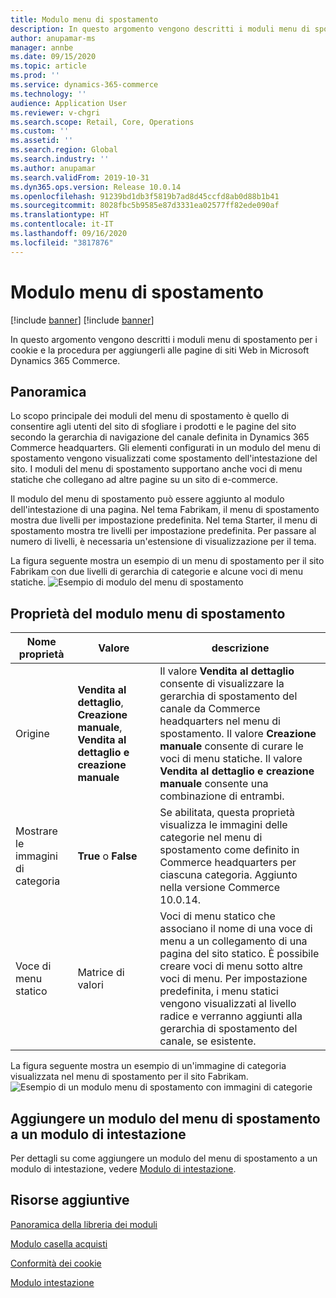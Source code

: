 ```yaml
---
title: Modulo menu di spostamento
description: In questo argomento vengono descritti i moduli menu di spostamento per i cookie e la procedura per aggiungerli alle pagine di siti Web in Microsoft Dynamics 365 Commerce.
author: anupamar-ms
manager: annbe
ms.date: 09/15/2020
ms.topic: article
ms.prod: ''
ms.service: dynamics-365-commerce
ms.technology: ''
audience: Application User
ms.reviewer: v-chgri
ms.search.scope: Retail, Core, Operations
ms.custom: ''
ms.assetid: ''
ms.search.region: Global
ms.search.industry: ''
ms.author: anupamar
ms.search.validFrom: 2019-10-31
ms.dyn365.ops.version: Release 10.0.14
ms.openlocfilehash: 91239bd1db3f5819b7ad8d45ccfd8ab0d88b1b41
ms.sourcegitcommit: 8028fbc5b9585e87d3331ea02577ff82ede090af
ms.translationtype: HT
ms.contentlocale: it-IT
ms.lasthandoff: 09/16/2020
ms.locfileid: "3817876"
---
```

# <a name="navigation-menu-module"></a>Modulo menu di spostamento

[!include [banner](includes/banner.md)]
[!include [banner](includes/preview-banner.md)]

In questo argomento vengono descritti i moduli menu di spostamento per i cookie e la procedura per aggiungerli alle pagine di siti Web in Microsoft Dynamics 365 Commerce.

## <a name="overview"></a>Panoramica

Lo scopo principale dei moduli del menu di spostamento è quello di consentire agli utenti del sito di sfogliare i prodotti e le pagine del sito secondo la gerarchia di navigazione del canale definita in Dynamics 365 Commerce headquarters. Gli elementi configurati in un modulo del menu di spostamento vengono visualizzati come spostamento dell'intestazione del sito. I moduli del menu di spostamento supportano anche voci di menu statiche che collegano ad altre pagine su un sito di e-commerce.

Il modulo del menu di spostamento può essere aggiunto al modulo dell'intestazione di una pagina. Nel tema Fabrikam, il menu di spostamento mostra due livelli per impostazione predefinita. Nel tema Starter, il menu di spostamento mostra tre livelli per impostazione predefinita. Per passare al numero di livelli, è necessaria un'estensione di visualizzazione per il tema.

La figura seguente mostra un esempio di un menu di spostamento per il sito Fabrikam con due livelli di gerarchia di categorie e alcune voci di menu statiche.
![Esempio di modulo del menu di spostamento](./media/ecommerce-header.png)

## <a name="navigation-menu-module-properties"></a>Proprietà del modulo menu di spostamento

| Nome proprietà             | Valore                 | descrizione |
|---------------------------|-----------------------|-------------|
| Origine                  | **Vendita al dettaglio**, **Creazione manuale**, **Vendita al dettaglio e creazione manuale** | Il valore **Vendita al dettaglio** consente di visualizzare la gerarchia di spostamento del canale da Commerce headquarters nel menu di spostamento. Il valore **Creazione manuale** consente di curare le voci di menu statiche. Il valore **Vendita al dettaglio e creazione manuale** consente una combinazione di entrambi. |
| Mostrare le immagini di categoria | **True** o **False**    | Se abilitata, questa proprietà visualizza le immagini delle categorie nel menu di spostamento come definito in Commerce headquarters per ciascuna categoria. Aggiunto nella versione Commerce 10.0.14. |
| Voce di menu statico| Matrice di valori| Voci di menu statico che associano il nome di una voce di menu a un collegamento di una pagina del sito statico. È possibile creare voci di menu sotto altre voci di menu. Per impostazione predefinita, i menu statici vengono visualizzati al livello radice e verranno aggiunti alla gerarchia di spostamento del canale, se esistente. |

La figura seguente mostra un esempio di un'immagine di categoria visualizzata nel menu di spostamento per il sito Fabrikam.
![Esempio di un modulo menu di spostamento con immagini di categorie](./media/ecommerce-categoryimages.PNG)

## <a name="add-a-navigation-menu-module-to-a-header-module"></a>Aggiungere un modulo del menu di spostamento a un modulo di intestazione

Per dettagli su come aggiungere un modulo del menu di spostamento a un modulo di intestazione, vedere [Modulo di intestazione](author-header-module.md).

## <a name="additional-resources"></a>Risorse aggiuntive

[Panoramica della libreria dei moduli](starter-kit-overview.md)

[Modulo casella acquisti](add-buy-box.md)

[Conformità dei cookie](cookie-compliance.md)

[Modulo intestazione](author-header-module.md)
